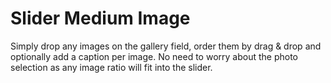 # Slider Medium Image

Simply drop any images on the gallery field, order them by drag & drop and optionally add a caption per image. No need to worry about the photo selection as any image ratio will fit into the slider.
